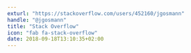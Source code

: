 ```yaml
---
exturl: "https://stackoverflow.com/users/452160/jgosmann"
handle: "@jgosmann"
title: "Stack Overflow"
icon: "fab fa-stack-overflow"
date: 2018-09-18T13:10:35+02:00
---
```

